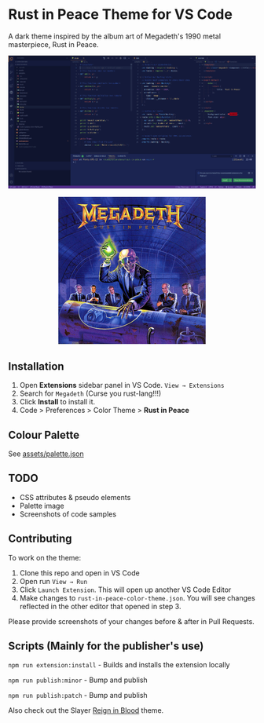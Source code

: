 # Rust in Peace Theme for VS Code

A dark theme inspired by the album art of Megadeth's 1990 metal masterpiece, Rust in Peace.

![Screenshot](https://github.com/chapmandu/rust-in-peace-vscode-theme/raw/main/assets/screenshot.png)

<div style="text-align:center">

![Rust in Peace](https://github.com/chapmandu/rust-in-peace-vscode-theme/raw/main/assets/Megadeth-RustInPeace.jpg)

</div>

## Installation

1. Open **Extensions** sidebar panel in VS Code. `View → Extensions`
2. Search for `Megadeth` (Curse you rust-lang!!!)
3. Click **Install** to install it.
4. Code > Preferences > Color Theme > **Rust in Peace**

## Colour Palette

See [assets/palette.json](https://github.com/chapmandu/rust-in-peace-vscode-theme/blob/main/assets/palette.json)

## TODO

- CSS attributes & pseudo elements
- Palette image
- Screenshots of code samples

## Contributing

To work on the theme:

1. Clone this repo and open in VS Code
2. Open run `View → Run`
3. Click `Launch Extension`. This will open up another VS Code Editor
4. Make changes to `rust-in-peace-color-theme.json`. You will see changes reflected in the other editor that opened in step 3.

Please provide screenshots of your changes before & after in Pull Requests.

## Scripts (Mainly for the publisher's use)

`npm run extension:install` - Builds and installs the extension locally

`npm run publish:minor` - Bump and publish

`npm run publish:patch` - Bump and publish

Also check out the Slayer [Reign in Blood](https://marketplace.visualstudio.com/items?itemName=chapmandu.reign-in-blood) theme.
